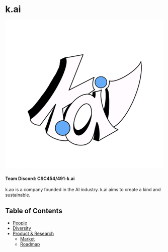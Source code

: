 # k.ai

![Team Logo](./kai_logo.png)

#### Team Discord: CSC454/491-k.ai

k.ao is a company founded in the AI industry. k.ai aims to create a kind and sustainable.

Table of Contents
---

- [People](./team/)
- [Diversity](./team/diversity.md)
- [Product & Research](./product_research/)
    - [Market](./product_research/market.md)
    - [Roadmap](./product_research/roadmap.md)
